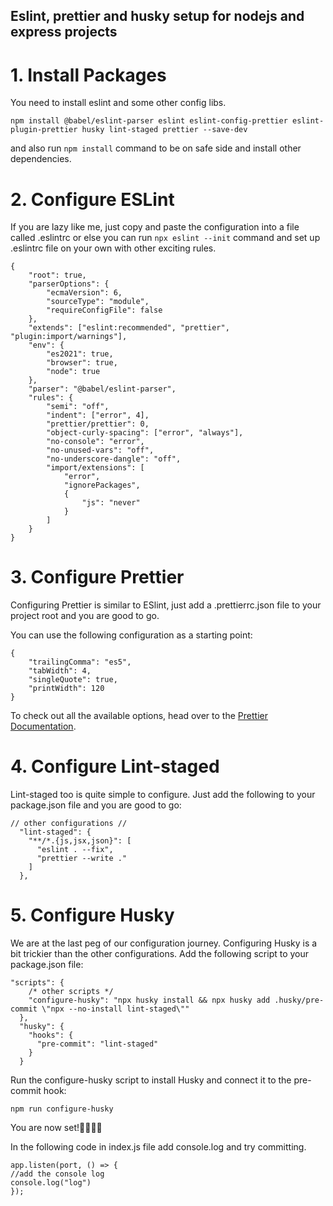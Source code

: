 Eslint, prettier and husky setup for nodejs and express projects
---
# 1. Install Packages
You need to install eslint and some other config libs.

```
npm install @babel/eslint-parser eslint eslint-config-prettier eslint-plugin-prettier husky lint-staged prettier --save-dev
```

and also run ```npm install``` command to be on safe side and install other dependencies.

# 2. Configure ESLint
If you are lazy like me, just copy and paste the configuration into a file called .eslintrc or else you can run ```npx eslint --init``` command and set up .eslintrc file on your own with other exciting rules.

```
{
    "root": true,
    "parserOptions": {
        "ecmaVersion": 6,
        "sourceType": "module",
        "requireConfigFile": false
    },
    "extends": ["eslint:recommended", "prettier", "plugin:import/warnings"],
    "env": {
        "es2021": true,
        "browser": true,
        "node": true
    },
    "parser": "@babel/eslint-parser",
    "rules": {
        "semi": "off",
        "indent": ["error", 4],
        "prettier/prettier": 0,
        "object-curly-spacing": ["error", "always"],
        "no-console": "error",
        "no-unused-vars": "off",
        "no-underscore-dangle": "off",
        "import/extensions": [
            "error",
            "ignorePackages",
            {
                "js": "never"
            }
        ]
    }
}
```

# 3. Configure Prettier
Configuring Prettier is similar to ESlint, just add a .prettierrc.json file to your project root and you are good to go.

You can use the following configuration as a starting point:

```
{
    "trailingComma": "es5",
    "tabWidth": 4,
    "singleQuote": true,
    "printWidth": 120
}
```

To check out all the available options, head over to the [Prettier Documentation](https://prettier.io/docs/en/options.html).

# 4. Configure Lint-staged
Lint-staged too is quite simple to configure. Just add the following to your package.json file and you are good to go:

```
// other configurations //
  "lint-staged": {
    "**/*.{js,jsx,json}": [
      "eslint . --fix",
      "prettier --write ."
    ]
  },
```

# 5. Configure Husky
We are at the last peg of our configuration journey. Configuring Husky is a bit trickier than the other configurations. Add the following script to your package.json file:
```
"scripts": {
    /* other scripts */
    "configure-husky": "npx husky install && npx husky add .husky/pre-commit \"npx --no-install lint-staged\""
  },
  "husky": {
    "hooks": {
      "pre-commit": "lint-staged"
    }
  }
```

Run the configure-husky script to install Husky and connect it to the pre-commit hook:
```
npm run configure-husky
```

You are now set!🎉🎉🎉🎉

In the following code in index.js file add console.log and try committing.
```
app.listen(port, () => {
//add the console log
console.log("log")
});
```


